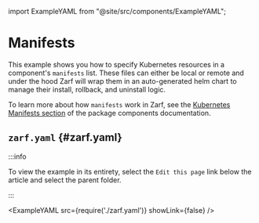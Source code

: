 import ExampleYAML from "@site/src/components/ExampleYAML";

# Manifests

This example shows you how to specify Kubernetes resources in a component's `manifests` list.  These files can either be local or remote and under the hood Zarf will wrap them in an auto-generated helm chart to manage their install, rollback, and uninstall logic.

To learn more about how `manifests` work in Zarf, see the [Kubernetes Manifests section](../../docs/4-create-a-zarf-package/2-zarf-components.md#kubernetes-manifests) of the package components documentation.

## `zarf.yaml` {#zarf.yaml}

:::info

To view the example in its entirety, select the `Edit this page` link below the article and select the parent folder.

:::

<ExampleYAML src={require('./zarf.yaml')} showLink={false} />
